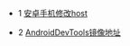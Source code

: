 * 1 [安卓手机修改host](http://www.cnblogs.com/siqi/p/3923549.html)

* 2 [AndroidDevTools镜像地址](http://www.androiddevtools.cn/)
